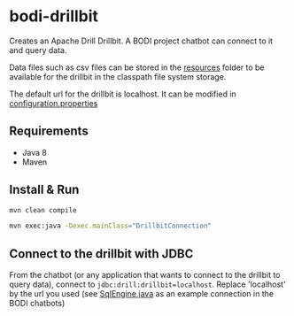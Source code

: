 # bodi-drillbit

Creates an Apache Drill Drillbit. A BODI project chatbot can connect to it and query data.

Data files such as csv files can be stored in the [resources](src/main/resources) folder to be available for the 
drillbit in the classpath file system storage.

The default url for the drillbit is localhost. It can be modified in [configuration.properties](src/main/resources/configuration.properties)

## Requirements

- Java 8
- Maven

## Install & Run

```bash
mvn clean compile
```

```bash
mvn exec:java -Dexec.mainClass="DrillbitConnection"
```

## Connect to the drillbit with JDBC

From the chatbot (or any application that wants to connect to the drillbit to query data), connect to 
`jdbc:drill:drillbit=localhost`. Replace 'localhost' by the url you used
(see [SqlEngine.java](https://github.com/opendata-for-all/bodi-generator/blob/main/src/main/java/com/xatkit/bot/sql/SqlEngine.java)
as an example connection in the BODI chatbots)

